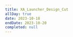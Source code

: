 ```yaml
---
title: XA_Launcher_Design_Cut
allDay: true
date: 2023-10-18
endDate: 2023-10-20
completed: null
---
```

